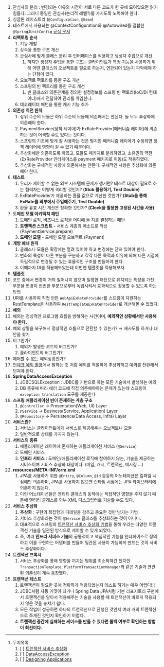 
1. 관심사의 분리 : 변경되는 이유와 시점이 서로 다른 코드가 한 곳에 모여있으면 읽기 힘들다. 그러니 동일한 관심사(논리적 레벨?)를 가지도록 노력해야 한다.
2. 싱글톤 레지스트리 (`@Configuration`, `@Bean`)
3. 테스트에서 사용되는 @ContextConfiguration와 @Autowired를 결합한 `@SpringJUnitConfig` [공식 문서](https://docs.spring.io/spring-framework/reference/testing/annotations/integration-junit-jupiter.html#integration-testing-annotations-junit-jupiter-springjunitconfig)
4. **리팩토링 순서**
   1. 기능 개발
   2. 상속을 통한 구조 개선
   3. 관심사에 맞게 클래스 분리 후 인터페이스를 적용하고 생성자 주입으로 개선
      1. 하지만 생성자 주입을 통한 구조는 클라이언트가 특정 기능을 사용하기 위해 어떤 클래스의 오브젝트를 필요로 하는지, 연관되어 있는지 파악해야 하는 단점이 있다.
   4. 오브젝트 팩토리를 통한 구조 개선
   5. 스프링의 빈 팩토리를 통한 구조 개선
      1. 빈 클래스와 의존관계를 정의한 설정정보를 스프링 빈 팩토리(IoC/DI 컨테이너)에게 전달하여 관리를 위임한다.
   6. 데코레이터 패턴을 통한 캐시 기능 추가
5. **의존성 역전 원칙**
   1. 상위 수준의 모듈은 하위 수준의 모듈에 의존해서는 안된다. 둘 모두 추상화에 의존해야 한다.
   2. PaymentService(정책 레이어)가 ExRateProvider(메커니즘 레이어)에 의존하는 것이 어색할 수도 있다는 것이다.
   3. 스프링의 기조에 맞게 잘 사용하는 것은 맞지만 메커니즘 레이어가 수정되면 정책 레이어에 영향이 갈 수 있기 때문이다.
   4. 추상화에만 의존하도록 하였고, 모듈도 패키지로 분리하였고, 소유권의 역전(ExRateProvider 인터페이스를 payment 패키지로 이동)도 적용하였다.
   5. 추상화는 구체적인 사항에 의존해서는 안된다. 구체적인 사항은 추상화에 의존해야 한다.
6. **테스트**
   1. 우리가 제어할 수 없는 외부 시스템에 문제가 생기면? 테스트 대상이 필요로 하는 협력자는 어떻게 격리할 것인지? **(Stub 활용하기, Test Double)**
   2. ExRateProvider가 제공하는 환율 값으로 계산한 것인가? **(Stub을 통해 ExRate를 외부에서 주입해주기, Test Double)**
   3. 환율 유효 시간 계산은 정확한 것인가? **(Clock을 활용한 고정된 시간을 사용)**
7. **도메인 모델 아키텍처 패턴**
   1. 도메인 로직, 비즈니스 로직을 어디에 둘 지를 결정하는 패턴
   2. **트랜잭션 스크립트** - 서비스 계층의 메소드로 작성 (PaymentService.prepare)
   3. **도메인 모델** - 도메인 모델 오브젝트 (Payment)
8. **개방 폐쇄 원칙**
   1. 클래스나 모듈은 확장에는 열려 있어야 하고 변경에는 닫혀 있어야 한다.
   2. 변화의 특성이 다른 부분을 구분하고 각각 다른 목적과 이유에 의해 다른 시점에 독립적으로 변경될 수 있는 효율적인 구조를 만들어야 한다.
   3. 이때까지 DI를 적용해보았는데 이번엔 템플릿을 적용해보자.
9.  **템플릿**
   1. 코드 중에서 변경이 거의 일어나지 않으며 일정한 패턴으로 유지되는 특성을 가진 부분을 변경이 빈번한 부분으로부터 독립시켜서 효과적으로 활용할 수 있도록 하는 방법
   2. URI를 사용하여 직접 만든 `WebApiExRateProvider`를 스프링이 지원하는 RestTemplate을 사용하여 `RestTemplateExRateProvider`로 개선해볼 수 있었다.
10. **예외**
   1. 에외는 정상적인 프로그램 흐름을 방해하는 사건이며, **예외적인 상황에서만 사용해야 한다.**
   2. 예외 상황을 복구해서 정상적인 흐름으로 전환할 수 있는가? → 재시도를 하거나 대안을 찾기
   3. 버그인가?
      1. 예외가 발생한 코드의 버그인가?
      2. 클라이언트의 버그인가?
   4. 제어할 수 없는 예외상황인가?
   5. [언체크 예외 활용](https://github.com/jdalma/spring-jdbc?tab=readme-ov-file#%EC%96%B8%EC%B2%B4%ED%81%AC-%EC%98%88%EC%99%B8-%ED%99%9C%EC%9A%A9)에서 말하는 것 처럼 예외를 적절하게 추상화하고 예외를 전환해서 던져야 한다.
11. **SpringDataAccessException**
    1.  JDBCSQLException : JDBC를 기반으로 하는 모든 기술에서 발생하는 예외
    2.  DB 종류에 따라 에러 코드에 직접 의존해야하는 문제가 있는데 스프링이 `exception translation` 도구를 제공한다
12. **스프링 애플리케이션 빈이 존재하는 계층 구조**
    1.  `@Controller` -> Presentation(Web, UI) Layer
    2.  `@Service` -> Business(Service, Application) Layer
    3.  `@Repository` -> Persistence(Data Access, Infra) Layer
13. **서비스란?**
    1.  서비스는 클라이언트에게 서비스를 제공해주는 오브젝트나 모듈
    2.  일반적으로 상태를 가지지 않는다.
14. **서비스의 종류**
    1.  애플리케이션 레이어에 존재하는 애플리케이션 서비스 (`@Service`)
    2.  도메인 서비스
    3.  **인프라 서비스** : 도메인/애플리케이션 로직에 참여하지 않는, 기술을 제공하는 서비스이며 서비스 추상화 대상이다. (메일, 캐시, 트랜잭션, 메시징 ...)
15. **resources/META-INF/orm.xml**
    1.  JPA를 사용하기 위한 `@Entity`, `@Column`, `@Id` 등등의 어노테이션은 컴파일 시점에만 의존하며, JPA를 사용하지 않으면 런타임 시점에는 JPA 라이브러리에 의존하지 않는다.
    2.  이런 어노테이션들은 엔티티 클래스의 동작에는 직접적인 영향을 주지 않기 때문에 엔티티 클래스를 외부 XML 디스크립터로 기술할 수도 있다.
16. **서비스 추상화**
    1.  **추상화** : 구현의 복잡함과 디테일을 감추고 중요한 것만 남기는 기법
    2.  서비스 추상화라는 것이 `@Service` 클래스를 추상화하는 것이 아니다.
    3.  대표적으로 스프링의 [트랜잭션 서비스 추상화 기법](https://github.com/jdalma/tobyspringin5/wiki/5%EC%9E%A5.-%EC%84%9C%EB%B9%84%EC%8A%A4%EC%B6%94%EC%83%81%ED%99%94#524-%ED%8A%B8%EB%9E%9C%EC%9E%AD%EC%85%98-%EC%B6%94%EC%83%81%ED%99%94-%EF%B8%8F)을 통해 우리는 다양한 트랜잭션 기술을 일관된 방식으로 제어할 수 있게 되었다.
    4.  즉, 여러 **인프라 서비스 기술**의 공통적이고 핵심적인 기능을 인터페이스로 정의하고 이를 구현하는 어댑터를 만들어 일관된 사용이 가능하게 만드는 것이 서비스 추상화이다.
17. **트랜잭션 프록시**
    1.  서비스 추상화를 통해 영향을 끼치는 범위를 최소화하긴 했지만 `TransactionTemplate`, `PlatformTransactionManager`와 같은 기술과 연관된 의존성이 계속 등장했다.
18. **트랜잭션 테스트**
    1.  트랜잭션이 필요한 곳에 정확하게 적용되었는지 테스트 하기는 매우 어렵다!!!
    2.  JDBC처럼 자동 커밋이 되거나 Spring Data JPA처럼 기본 리포지토리 구현에서 트랜잭션을 알아서 적용해주는 기술을 사용할 때 트랜잭션이 바르게 적용되지 않은 것을 놓치기 쉽다.
    3.  모든 작업이 성공하면 하나의 트랜잭션으로 진행된 것인지 여러 개의 트랜잭션으로 쪼개진 것인지 확인하기 어렵다.
    4.  **트랜잭션 중간에 실패하는 케이스를 만들 수 있다면 롤백 여부로 확인하는 방법이 최선이다.**

***

1. 무지목록
   1. [ ] [트랜잭션 서비스 추상화](https://docs.spring.io/spring-framework/reference/data-access/transaction/strategies.html#page-title)
   2. [ ] [DataAccessException](https://docs.spring.io/spring-framework/reference/data-access/dao.html#dao-exceptions)
   3. [ ] [Designing Applications](https://docs.oracle.com/cd/E19644-01/817-5448/dgdesign.html)